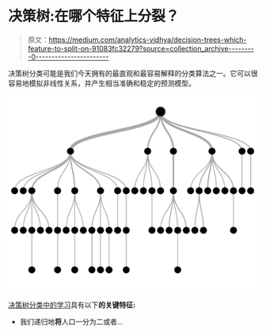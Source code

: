 # 决策树:在哪个特征上分裂？

> 原文：<https://medium.com/analytics-vidhya/decision-trees-which-feature-to-split-on-91083fc32279?source=collection_archive---------0----------------------->

决策树分类可能是我们今天拥有的最直观和最容易解释的分类算法之一。它可以很容易地模拟非线性关系，并产生相当准确和稳定的预测模型。

![](img/9cb2439f916cd613a0082b185f788e02.png)

[决策树分类中的学习](https://courses.analyticsvidhya.com/courses/applied-machine-learning-beginner-to-professional?utm_source=medium&utm_medium=DecisionTreesWhichFeatureToSplitOn)具有以下**的关键特征:**

*   我们递归地**将**人口一分为二或者…
